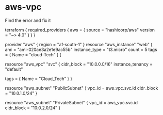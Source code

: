 # aws-vpc
Find the error and fix it 

terraform {
  required_providers {
    aws = {
      source  = "hashicorp/aws"
      version = "~> 4.0"
    }
  }
}

provider "aws" {
  region = "af-south-1"
}
resource "aws_instance" "web" {
  ami           = "ami-020ae3a2e1e9ac55b"
  instance_type = "t3.micro"
count = 5
  tags = {
    Name = "cloud-Tech"
  }
}

resource "aws_vpc" "svc" {
  cidr_block       = "10.0.0.0/16"
  instance_tenancy = "default"

  tags = {
    Name = "Cloud_Tech"
  }
}

resource "aws_subnet" "PublicSubnet" {
  vpc_id = aws_vpc.svc.id
  cidr_block = "10.0.1.0/24"
}

resource "aws_subnet" "PrivateSubnet" {
  vpc_id = aws_vpc.svc.id
  cidr_block = "10.0.2.0/24"
 }
